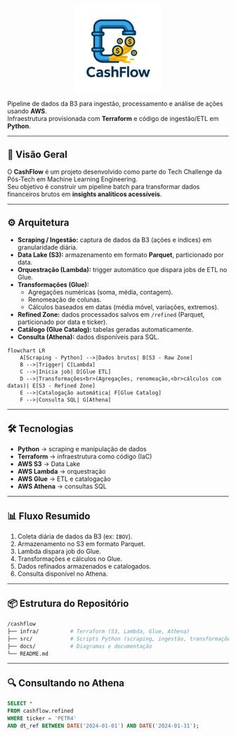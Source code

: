 <picture style="display:flex; justify-content:center;">
    <img src="./imgs/logo.png" width="200"/>
</picture>

Pipeline de dados da B3 para ingestão, processamento e análise de ações usando **AWS**.  
Infraestrutura provisionada com **Terraform** e código de ingestão/ETL em **Python**.

---

## 🚀 Visão Geral

O **CashFlow** é um projeto desenvolvido como parte do Tech Challenge da Pós-Tech em Machine Learning Engineering.  
Seu objetivo é construir um pipeline batch para transformar dados financeiros brutos em **insights analíticos acessíveis**.

---

## ⚙️ Arquitetura

- **Scraping / Ingestão:** captura de dados da B3 (ações e índices) em granularidade diária.  
- **Data Lake (S3):** armazenamento em formato **Parquet**, particionado por data.  
- **Orquestração (Lambda):** trigger automático que dispara jobs de ETL no Glue.  
- **Transformações (Glue):**
  - Agregações numéricas (soma, média, contagem).  
  - Renomeação de colunas.  
  - Cálculos baseados em datas (média móvel, variações, extremos).  
- **Refined Zone:** dados processados salvos em `/refined` (Parquet, particionado por data e ticker).  
- **Catálogo (Glue Catalog):** tabelas geradas automaticamente.  
- **Consulta (Athena):** dados disponíveis para SQL.


```mermaid
flowchart LR
    A[Scraping - Python] -->|Dados brutos| B[S3 - Raw Zone]
    B -->|Trigger| C[Lambda]
    C -->|Inicia job| D[Glue ETL]
    D -->|Transformações<br>(Agregações, renomeação,<br>cálculos com datas)| E[S3 - Refined Zone]
    E -->|Catalogação automática| F[Glue Catalog]
    F -->|Consulta SQL| G[Athena]
```

---

## 🛠️ Tecnologias

- **Python** → scraping e manipulação de dados  
- **Terraform** → infraestrutura como código (IaC)  
- **AWS S3** → Data Lake  
- **AWS Lambda** → orquestração  
- **AWS Glue** → ETL e catalogação  
- **AWS Athena** → consultas SQL  

---

## 📊 Fluxo Resumido

1. Coleta diária de dados da B3 (ex: `IBOV`).  
2. Armazenamento no S3 em formato Parquet.  
3. Lambda dispara job do Glue.  
4. Transformações e cálculos no Glue.  
5. Dados refinados armazenados e catalogados.  
6. Consulta disponível no Athena.

---

## 📦 Estrutura do Repositório

```bash
/cashflow
├── infra/          # Terraform (S3, Lambda, Glue, Athena)
├── src/            # Scripts Python (scraping, ingestão, transformações)
├── docs/           # Diagramas e documentação
└── README.md
```

---

## 🔍 Consultando no Athena

```sql
SELECT * 
FROM cashflow.refined
WHERE ticker = 'PETR4'
AND dt_ref BETWEEN DATE('2024-01-01') AND DATE('2024-01-31');